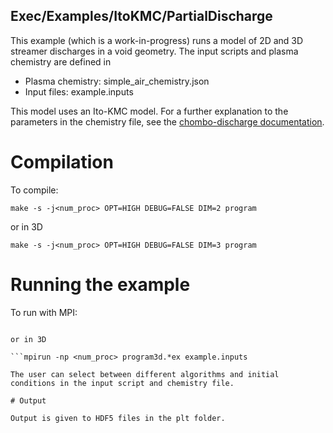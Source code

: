 ## Exec/Examples/ItoKMC/PartialDischarge

This example (which is a work-in-progress) runs a model of 2D and 3D streamer discharges in a void geometry.
The input scripts and plasma chemistry are defined in

* Plasma chemistry: simple_air_chemistry.json
* Input files: example.inputs

This model uses an Ito-KMC model.
For a further explanation to the parameters in the chemistry file, see the [chombo-discharge documentation](https://chombo-discharge.github.io/chombo-discharge/Applications/ItoKMC.html#json-0d-chemistry-interface).

# Compilation

To compile:

```make -s -j<num_proc> OPT=HIGH DEBUG=FALSE DIM=2 program```

or in 3D

```make -s -j<num_proc> OPT=HIGH DEBUG=FALSE DIM=3 program```

# Running the example

To run with MPI:

```mpirun -np <num_proc> program2d.*ex example.inputs

or in 3D

```mpirun -np <num_proc> program3d.*ex example.inputs

The user can select between different algorithms and initial conditions in the input script and chemistry file. 

# Output

Output is given to HDF5 files in the plt folder.
